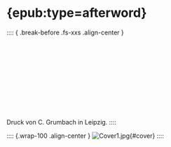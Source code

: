 # {epub:type=afterword}          

:::: { .break-before .fs-xxs .align-center  }
<br /><br /><br /><br /><br /><br /><br /><br /><br /><br /><br /><br />
Druck von C. Grumbach in Leipzig.
::::

:::: {.wrap-100 .align-center }
![](Cover1.jpg "Cover1.jpg"){#cover}
::::
